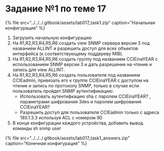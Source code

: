 # Задание №1 по теме 17

{% file src="../../../.gitbook/assets/lab017\_task1.zip" caption="Начальная конфигурация" %}

1. Загрузить начальную конфигурацию
2. На R1,R2,R3,R4,R5,R6 создать view SNMP сервера версии 3 под названием ALLINT и разрешить доступ для всех объектов интерфейса \(к соответствующему поддереву MIB\).
3. На R1,R2,R3,R4,R5,R6 создать группу под названием CCIEinaYEAR с использованием SNMP версии 3 и дать разрешение на чтение и запись для view ALLINT.
4. На R1,R2,R3,R4,R5,R6 создать пользователя под названием CCIEadmin, привязать его к группе CCIEinaYEAR c доступом на чтение и запись по протоколу SNMP, только в случае если пользователь пройдет SNMP аутентификацию:
   * Использовать аутентифкацию sha с паролем CCIEinaYEAR? , параметрами шифрования 3des и паролем шифрования CCIEinaYEAR?
   * Разрешить доступ для пользователя CCIEadmin только с адреса 180.1.3.3 используя ACL с номером 90
5. В конце конфигурации каждого устройства, добавить вывод команды sh snmp user

{% file src="../../../.gitbook/assets/lab017\_task1\_answers.zip" caption="Конечная конфигурация" %}

